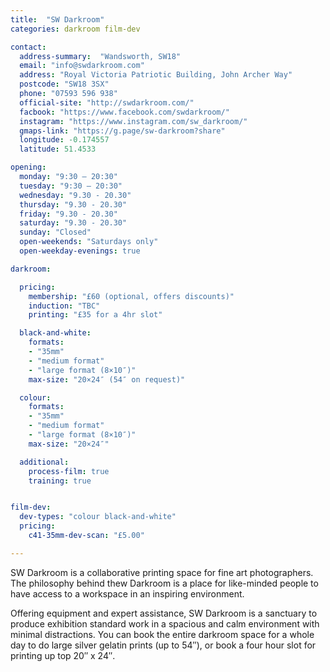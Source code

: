 ```yaml
---
title:  "SW Darkroom"
categories: darkroom film-dev

contact:
  address-summary:  "Wandsworth, SW18"
  email: "info@swdarkroom.com"
  address: "Royal Victoria Patriotic Building, John Archer Way"
  postcode: "SW18 3SX"
  phone: "07593 596 938"
  official-site: "http://swdarkroom.com/"
  facbook: "https://www.facebook.com/swdarkroom/"
  instagram: "https://www.instagram.com/sw_darkroom/"
  gmaps-link: "https://g.page/sw-darkroom?share"
  longitude: -0.174557
  latitude: 51.4533

opening:
  monday: "9:30 – 20:30"
  tuesday: "9:30 – 20:30"
  wednesday: "9.30 - 20.30"
  thursday: "9.30 - 20.30"
  friday: "9.30 - 20.30"
  saturday: "9.30 - 20.30"
  sunday: "Closed"
  open-weekends: "Saturdays only"
  open-weekday-evenings: true

darkroom:

  pricing:
    membership: "£60 (optional, offers discounts)"
    induction: "TBC"
    printing: "£35 for a 4hr slot"

  black-and-white:
    formats:
    - "35mm"
    - "medium format"
    - "large format (8×10″)"
    max-size: "20×24″ (54″ on request)"

  colour:
    formats:
    - "35mm"
    - "medium format"
    - "large format (8×10″)"  
    max-size: "20×24″"

  additional:
    process-film: true
    training: true


film-dev:
  dev-types: "colour black-and-white"  
  pricing:
    c41-35mm-dev-scan: "£5.00"

---
```


SW Darkroom is a collaborative printing space for fine art photographers. The philosophy behind thew Darkroom is a place for like-minded people to have access to a workspace in an inspiring environment.

Offering equipment and expert assistance, SW Darkroom is a sanctuary to produce exhibition standard work in a spacious and calm environment with minimal distractions. You can book the entire darkroom space for a whole day to do large silver gelatin prints (up to 54″), or book a four hour slot for printing up top 20″ x 24″.
